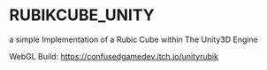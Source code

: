 # RUBIKCUBE_UNITY
a simple Implementation of a Rubic Cube within The Unity3D Engine

WebGL Build:
https://confusedgamedev.itch.io/unityrubik
